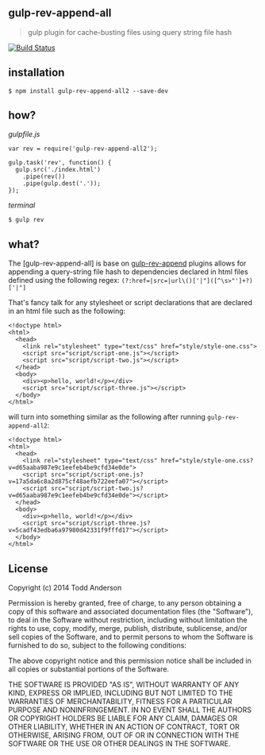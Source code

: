 gulp-rev-append-all
---
> gulp plugin for cache-busting files using query string file hash

[![Build Status](https://travis-ci.org/bustardcelly/gulp-rev-append.png?branch=master)](https://travis-ci.org/bustardcelly/gulp-rev-append)

installation
---
```
$ npm install gulp-rev-append-all2 --save-dev
```

how?
---
_gulpfile.js_
```
var rev = require('gulp-rev-append-all2');

gulp.task('rev', function() {
  gulp.src('./index.html')
    .pipe(rev())
    .pipe(gulp.dest('.'));
});

```

_terminal_
```
$ gulp rev
```

what?
---
The [gulp-rev-append-all] is base on [gulp-rev-append](https://github.com/bustardcelly/gulp-rev-append) plugins allows for appending a query-string file hash to dependencies declared in html files defined using the following regex: `(?:href=|src=|url\()['|"]([^\s>"']+?)['|"]`

That's fancy talk for any stylesheet or script declarations that are declared in an html file such as the following:

```
<!doctype html>
<html>
  <head>
    <link rel="stylesheet" type="text/css" href="style/style-one.css">
    <script src="script/script-one.js"></script>
    <script src="script/script-two.js"></script>
  </head>
  <body>
    <div><p>hello, world!</p></div>
    <script src="script/script-three.js"></script>
  </body>
</html>
```

will turn into something similar as the following after running `gulp-rev-append-all2`:
```
<!doctype html>
<html>
  <head>
    <link rel="stylesheet" type="text/css" href="style/style-one.css?v=d65aaba987e9c1eefeb4be9cfd34e0de">
    <script src="script/script-one.js?v=17a5da6c8a2d875cf48aefb722eefa07"></script>
    <script src="script/script-two.js?v=d65aaba987e9c1eefeb4be9cfd34e0de"></script>
  </head>
  <body>
    <div><p>hello, world!</p></div>
    <script src="script/script-three.js?v=5cadf43edba6a97980d42331f9fffd17"></script>
  </body>
</html>
```

License
---
Copyright (c) 2014 Todd Anderson

Permission is hereby granted, free of charge, to any person
obtaining a copy of this software and associated documentation
files (the "Software"), to deal in the Software without
restriction, including without limitation the rights to use,
copy, modify, merge, publish, distribute, sublicense, and/or sell
copies of the Software, and to permit persons to whom the
Software is furnished to do so, subject to the following
conditions:

The above copyright notice and this permission notice shall be
included in all copies or substantial portions of the Software.

THE SOFTWARE IS PROVIDED "AS IS", WITHOUT WARRANTY OF ANY KIND,
EXPRESS OR IMPLIED, INCLUDING BUT NOT LIMITED TO THE WARRANTIES
OF MERCHANTABILITY, FITNESS FOR A PARTICULAR PURPOSE AND
NONINFRINGEMENT. IN NO EVENT SHALL THE AUTHORS OR COPYRIGHT
HOLDERS BE LIABLE FOR ANY CLAIM, DAMAGES OR OTHER LIABILITY,
WHETHER IN AN ACTION OF CONTRACT, TORT OR OTHERWISE, ARISING
FROM, OUT OF OR IN CONNECTION WITH THE SOFTWARE OR THE USE OR
OTHER DEALINGS IN THE SOFTWARE.
